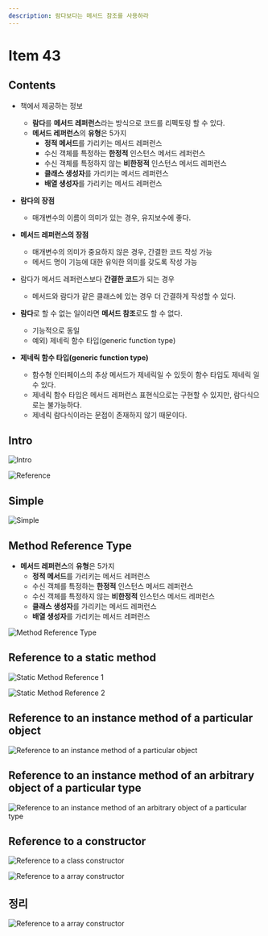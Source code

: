 ```yaml
---
description: 람다보다는 메서드 참조를 사용하라
---
```


# Item 43

## Contents

- 책에서 제공하는 정보
  
	- **람다**를 **메서드 레퍼런스**라는 방식으로 코드를 리펙토링 할 수 있다.
	- **메서드 레퍼런스**의 **유형**은 5가지
		- **정적 메서드**를 가리키는 메서드 레퍼런스
		- 수신 객체를 특정하는 **한정적** 인스턴스 메서드 레퍼런스 
		- 수신 객체를 특정하지 않는 **비한정적** 인스턴스 메서드 레퍼런스
		- **클래스 생성자**를 가리키는 메서드 레퍼런스
		- **배열 생성자**를 가리키는 메서드 레퍼런스

- **람다의 장점**
	- 매개변수의 이름이 의미가 있는 경우, 유지보수에 좋다.
	
- **메서드 레퍼런스의 장점**
	- 매개변수의 의미가 중요하지 않은 경우, 간결한 코드 작성 가능
	- 메서드 명이 기능에 대한 유익한 의미를 갖도록 작성 가능

- 람다가 메서드 레퍼런스보다 **간결한 코드**가 되는 경우
    - 메서드와 람다가 같은 클래스에 있는 경우 더 간결하게 작성할 수 있다.

- **람다**로 할 수 없는 일이라면 **메서드 참조**로도 할 수 없다.
    - 기능적으로 동일
	- 예외) 제네릭 함수 타입(generic function type)
	
- **제네릭 함수 타입(generic function type)**
    - 함수형 인터페이스의 추상 메서드가 제네릭일 수 있듯이 함수 타입도 제네릭 일 수 있다.
	- 제네릭 함수 타입은 메서드 레퍼런스 표현식으로는 구현할 수 있지만, 람다식으로는 불가능하다.
	- 제네릭 람다식이라는 문접이 존재하지 않기 때문이다.

## Intro

![Intro](/java/effactive/item43/images/item43.001.jpeg)

![Reference](/java/effactive/item43/images/item43.002.jpeg)

## Simple

![Simple](/java/effactive/item43/images/item43.003.jpeg)

## Method Reference Type

- **메서드 레퍼런스**의 **유형**은 5가지
  - **정적 메서드**를 가리키는 메서드 레퍼런스
  - 수신 객체를 특정하는 **한정적** 인스턴스 메서드 레퍼런스
  - 수신 객체를 특정하지 않는 **비한정적** 인스턴스 메서드 레퍼런스
  - **클래스 생성자**를 가리키는 메서드 레퍼런스
  - **배열 생성자**를 가리키는 메서드 레퍼런스

![Method Reference Type](/java/effactive/item43/images/item43.004.jpeg)

## Reference to a static method

![Static Method Reference 1](/java/effactive/item43/images/item43.005.jpeg)

![Static Method Reference 2](/java/effactive/item43/images/item43.006.jpeg)

## Reference to an instance method of a particular object

![Reference to an instance method of a particular object](/java/effactive/item43/images/item43.007.jpeg)

## Reference to an instance method of an arbitrary object of a particular type

![Reference to an instance method of an arbitrary object of a particular type](/java/effactive/item43/images/item43.008.jpeg)

## Reference to a constructor

![Reference to a class constructor](/java/effactive/item43/images/item43.009.jpeg)

![Reference to a array constructor](/java/effactive/item43/images/item43.010.jpeg)

## 정리

![Reference to a array constructor](/java/effactive/item43/images/item43.011.jpeg)
